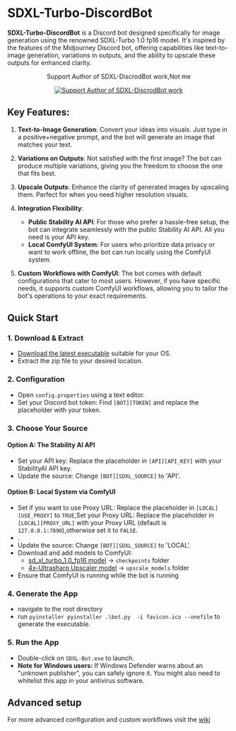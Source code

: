# SDXL-Turbo-DiscordBot


**SDXL-Turbo-DiscordBot** is a Discord bot designed specifically for image generation using the renowned SDXL-Turbo 1.0 fp16 model. It's inspired by the features of the Midjourney Discord bot, offering capabilities like text-to-image generation, variations in outputs, and the ability to upscale these outputs for enhanced clarity.

<div align="center">

Support Author of SDXL-DiscrodBot work,Not me

[![Support Author of SDXL-DiscrodBot work](https://i.imgur.com/NOoWZ8G.png)](https://ko-fi.com/dab_bot)

</div>


## Key Features:

1. **Text-to-Image Generation**: Convert your ideas into visuals. Just type in a positive+negative prompt, and the bot will generate an image that matches your text.

2. **Variations on Outputs**: Not satisfied with the first image? The bot can produce multiple variations, giving you the freedom to choose the one that fits best.

3. **Upscale Outputs**: Enhance the clarity of generated images by upscaling them. Perfect for when you need higher resolution visuals.

4. **Integration Flexibility**: 
   - **Public Stability AI API**: For those who prefer a hassle-free setup, the bot can integrate seamlessly with the public Stability AI API. All you need is your API key.
   - **Local ComfyUI System**: For users who prioritize data privacy or want to work offline, the bot can run locally using the ComfyUI system.

5. **Custom Workflows with ComfyUI**: The bot comes with default configurations that cater to most users. However, if you have specific needs, it supports custom ComfyUI workflows, allowing you to tailor the bot's operations to your exact requirements.

## Quick Start

### 1. **Download & Extract**
- [Download the latest executable](https://github.com/perlinson/ComfyUI-SDXL-Turbo-DiscordBot/releases) suitable for your OS.
- Extract the zip file to your desired location.

### 2. **Configuration**
- Open `config.properties` using a text editor.
- Set your Discord bot token: Find `[BOT][TOKEN]` and replace the placeholder with your token.

### 3. **Choose Your Source**

#### Option A: **The Stability AI API**
- Set your API key: Replace the placeholder in `[API][API_KEY]` with your StabilityAI API key.
- Update the source: Change `[BOT][SDXL_SOURCE]` to 'API'.

#### Option B: **Local System via ComfyUI**
- Set if you want to use Proxy URL: Replace the placeholder in `[LOCAL][USE_PROXY]` to `TRUE`,Set your Proxy URL: Replace the placeholder in `[LOCAL][PROXY_URL]` with your Proxy URL (default is `127.0.0.1:7890`),otherwise set it to `FALSE`.
- .
- Update the source: Change `[BOT][SDXL_SOURCE]` to 'LOCAL'.
- Download and add models to ComfyUI:
  - [sd_xl_turbo_1.0_fp16 model](https://huggingface.co/stabilityai/sdxl-turbo/blob/main/sd_xl_turbo_1.0_fp16.safetensors) → `checkpoints` folder
  - [4x-Ultrasharp Upscaler model](https://huggingface.co/lokCX/4x-Ultrasharp/blob/main/4x-UltraSharp.pth) → `upscale_models` folder
- Ensure that ComfyUI is running while the bot is running

### 4. **Generate the App**
- navigate to the root directory
- run `pyinstaller pyinstaller .\bot.py  -i favicon.ico --onefile` to generate the executable.

### 5. **Run the App**
- Double-click on `SDXL-Bot.exe` to launch.
- **Note for Windows users:** If Windows Defender warns about an "unknown publisher", you can safely ignore it. You might also need to whitelist this app in your antivirus software.

## Advanced setup
For more advanced configuration and custom workflows visit the [wiki](https://github.com/dab-bot/ComfyUI-SDXL-DiscordBot/wiki/Advanced-config)
